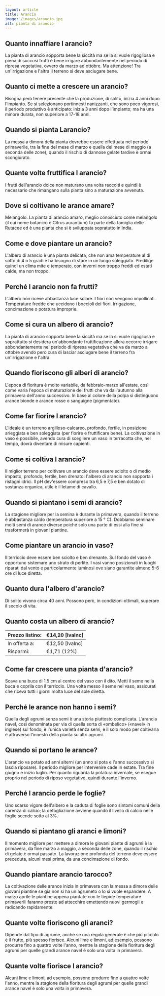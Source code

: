 ```yaml
---
layout: article
title: Arancio
image: /images/arancio.jpg
alt: pianta di arancio
---
```


## Quanto innaffiare l arancio?

La pianta di arancio sopporta bene la siccità ma se la si vuole rigogliosa e piena di succosi frutti è bene irrigare abbondantemente nel periodo di ripresa vegetativa, ovvero da marzo ad ottobre. Ma attenzione! Tra un'irrigazione e l'altra il terreno si deve asciugare bene.

## Quanto ci mette a crescere un arancio?

Bisogna però tenere presente che la produzione, di solito, inizia 4 anni dopo l'impianto. Se si selezionano portinnesti nanizzanti, che sono poco vigorosi, il periodo produttivo è anticipato: inizia 3 anni dopo l'impianto; ma ha una minore durata, non superiore a 17-18 anni.

## Quando si pianta Larancio?

La messa a dimora della pianta dovrebbe essere effettuata nel periodo primaverile, tra la fine del mese di marzo e quella del mese di maggio (a seconda delle zone), quando il rischio di dannose gelate tardive è ormai scongiurato.

## Quante volte fruttifica l arancio?

I frutti dell'arancio dolce non maturano una volta raccolti e quindi è necessario che rimangano sulla pianta sino a maturazione avvenuta.

## Dove si coltivano le arance amare?

Melangolo. La pianta di arancio amaro, meglio conosciuto come melangolo (il cui nome botanico è Citrus aurantium) fa parte della famiglia delle Rutacee ed è una pianta che si è sviluppata sopratutto in India.

## Come e dove piantare un arancio?

 L'albero di arancio è una pianta delicata, che non ama temperature al di sotto di 4 o 5 gradi e ha bisogno di stare in un luogo soleggiato. Predilige quindi un clima mite e temperato, con inverni non troppo freddi ed estati calde, ma non troppo.

## Perché l arancio non fa frutti?

L'albero non riceve abbastanza luce solare. I fiori non vengono impollinati. Temperature fredde che uccidono i boccioli dei fiori. Irrigazione, concimazione o potatura improprie.

## Come si cura un albero di arancio?

La pianta di arancio sopporta bene la siccità ma se la si vuole rigogliosa e soprattutto si desidera un'abbondante fruttificazione allora occorre irrigare abbondantemente nel periodo di ripresa vegetativa che va da marzo a ottobre avendo però cura di lasciar asciugare bene il terreno fra un'irrigazione e l'altra.

## Quando fioriscono gli alberi di arancio?

L'epoca di fioritura è molto variabile, da febbraio-marzo all'estate, così come varia l'epoca di maturazione dei frutti che va dall'autunno alla primavera dell'anno successivo. In base al colore della polpa si distinguono arance bionde e arance rosse o sanguigne (pigmentate).

## Come far fiorire l arancio?

L'ideale è un terreno argilloso-calcareo, profondo, fertile, in posizione arieggiata e ben soleggiata (per fiorire e fruttificare bene). La coltivazione in vaso è possibile, avendo cura di scegliere un vaso in terracotta che, nel tempo, dovrà diventare di misure capienti.

## Come si coltiva l arancio?

Il miglior terreno per coltivare un arancio deve essere sciolto o di medio impasto, profondo, fertile, ben drenato: l'albero di arancio non sopporta i ristagni idrici. Il pH dev'essere compreso tra 6,5 e 7,5 e ben dotato di sostanza organica, utile è il letame di cavallo.

## Quando si piantano i semi di arancio?

La stagione migliore per la semina è durante la primavera, quando il terreno è abbastanza caldo (temperatura superiore a 15 ° C). Dobbiamo seminare molti semi di arance diverse poiché solo una parte di essi alla fine si trasformerà in giovani piantine.

## Come piantare un arancio in vaso?

Il terriccio deve essere ben sciolto e ben drenante. Sul fondo del vaso è opportuno sistemare uno strato di perlite. I vasi vanno posizionati in luoghi riparati dal vento e particolarmente luminosi ove siano garantite almeno 5-6 ore di luce diretta.

## Quanto dura l'albero d'arancio?

Di solito vivono circa 40 anni. Possono però, in condizioni ottimali, superare il secolo di vita.

## Quanto costa un albero di arancio?

|Prezzo listino:|€14,20 [IvaInc]|
|---------------|---------------|
|  In offerta a:|€12,50 [IvaInc]|
|      Risparmi:|    €1,71 (12%)|

## Come far crescere una pianta d'arancio?

 Scava una buca di 1,5 cm al centro del vaso con il dito. Metti il seme nella buca e coprila con il terriccio. Una volta messo il seme nel vaso, assicurati che riceva tutti i giorni molta luce del sole diretta.

## Perché le arance non hanno i semi?

Quella degli agrumi senza semi è una storia piuttosto complicata. L'arancia navel, così denominata per via di quella sorta di «ombelico» («navel» in inglese) sul fondo, è l'unica varietà senza semi, e il solo modo per coltivarla è attraverso l'innesto della pianta su altri agrumi.

## Quando si portano le arance?

L'arancio va potato ad anni alterni (un anno si pota e l'anno successivo si lascia riposare). Il periodo migliore per intervenire cade in estate. Tra fine giugno e inizio luglio. Per quanto riguarda la potatura invernale, se esegue proprio nel periodo di riposo vegetativo, quindi durante l'inverno.

## Perché l arancio perde le foglie?

Uno scarso vigore dell'albero e la caduta di foglie sono sintomi comuni della carenza di calcio; la defogliazione avviene quando il livello di calcio nelle foglie scende sotto al 3%.

## Quando si piantano gli aranci e limoni?

Il momento migliore per mettere a dimora le giovani piante di agrumi è la primavera, da fine marzo a maggio, a seconda delle zone, quando il rischio di gelate è ormai passato. La lavorazione profonda del terreno deve essere preceduta, alcuni mesi prima, da una concimazione di fondo.

## Quando piantare arancio tarocco?

La coltivazione delle arance inizia in primavera con la messa a dimora delle giovani piantine se già non si ha un agrumeto o lo si vuole espandere. A marzo aprile le piantine appena piantate con le tiepide temperature primaverili faranno presto ad attecchire emettendo nuovi germogli e radicando rapidamente.

## Quante volte fioriscono gli aranci?

Dipende dal tipo di agrume, anche se una regola generale è che più piccolo è il frutto, più spesso fiorisce. Alcuni lime e limoni, ad esempio, possono produrre fino a quattro volte l'anno, mentre la stagione della fioritura degli agrumi per quelle grandi arance navel è solo una volta in primavera.

## Quante volte fiorisce l arancio?

Alcuni lime e limoni, ad esempio, possono produrre fino a quattro volte l'anno, mentre la stagione della fioritura degli agrumi per quelle grandi arance navel è solo una volta in primavera.

